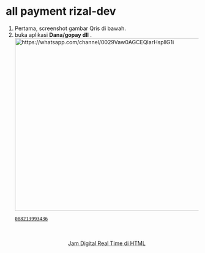 <h1>all payment rizal-dev</h1>


<ol>
  <li>Pertama, screenshot gambar Qris di bawah.</li>
  <li>buka aplikasi <strong>Dana/gopay dll</strong> .</li>


<a href="https://www.example.com" target="_blank">



<img src="https://qu.ax/mWXEo.jpg" alt="https://whatsapp.com/channel/0029Vaw0AGCEQIarHspllG1i" width="600" height="450">


```
088213993436
```





<html> 
<head>
<title>Jam Digital | SolusiCoding</title>
<script>
function startTime() {
    var today=new Date();
    var h=today.getHours();
    var m=today.getMinutes();
    var s=today.getSeconds();
    m = checkTime(m);
    s = checkTime(s);
    document.getElementById('jam').innerHTML = h+":"+m+":"+s;
    var t = setTimeout(function(){startTime()},500);
}

function checkTime(i) {
    if (i<10) {i = "0" + i};  // add zero in front of numbers < 10
    return i;
}
</script>
</head>
<body onload="startTime()">
<center>
<br>
<br>
Jam Digital Real Time di HTML
<div id="jam"></div>
</center>
</body>
</html>

